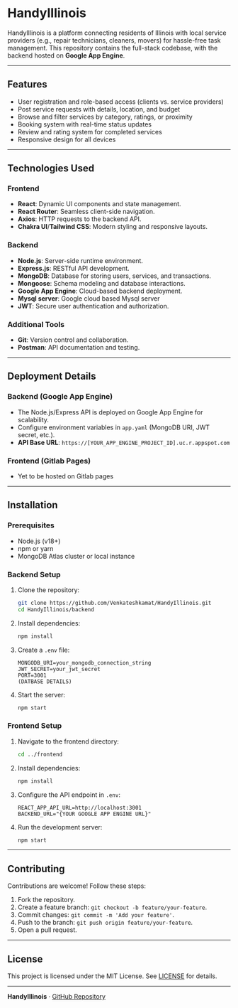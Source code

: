 # HandyIllinois

HandyIllinois is a platform connecting residents of Illinois with local service providers (e.g., repair technicians, cleaners, movers) for hassle-free task management. This repository contains the full-stack codebase, with the backend hosted on **Google App Engine**.

---

## Features

- User registration and role-based access (clients vs. service providers)
- Post service requests with details, location, and budget
- Browse and filter services by category, ratings, or proximity
- Booking system with real-time status updates
- Review and rating system for completed services
- Responsive design for all devices

---

## Technologies Used

### Frontend
- **React**: Dynamic UI components and state management.
- **React Router**: Seamless client-side navigation.
- **Axios**: HTTP requests to the backend API.
- **Chakra UI**/**Tailwind CSS**: Modern styling and responsive layouts.

### Backend
- **Node.js**: Server-side runtime environment.
- **Express.js**: RESTful API development.
- **MongoDB**: Database for storing users, services, and transactions.
- **Mongoose**: Schema modeling and database interactions.
- **Google App Engine**: Cloud-based backend deployment.
- **Mysql server**: Google cloud based Mysql server
- **JWT**: Secure user authentication and authorization.

### Additional Tools
- **Git**: Version control and collaboration.
- **Postman**: API documentation and testing.

---

## Deployment Details

### Backend (Google App Engine)
- The Node.js/Express API is deployed on Google App Engine for scalability.
- Configure environment variables in `app.yaml` (MongoDB URI, JWT secret, etc.).
- **API Base URL**: `https://[YOUR_APP_ENGINE_PROJECT_ID].uc.r.appspot.com`

### Frontend (Gitlab Pages)
- Yet to be hosted on Gitlab pages

---

## Installation

### Prerequisites
- Node.js (v18+)
- npm or yarn
- MongoDB Atlas cluster or local instance

### Backend Setup
1. Clone the repository:
   ```bash
   git clone https://github.com/Venkateshkamat/HandyIllinois.git
   cd HandyIllinois/backend
   ```
2. Install dependencies:
   ```bash
   npm install
   ```
3. Create a `.env` file:
   ```env
   MONGODB_URI=your_mongodb_connection_string
   JWT_SECRET=your_jwt_secret
   PORT=3001
   (DATBASE DETAILS)
   ```
4. Start the server:
   ```bash
   npm start
   ```

### Frontend Setup
1. Navigate to the frontend directory:
   ```bash
   cd ../frontend
   ```
2. Install dependencies:
   ```bash
   npm install
   ```
3. Configure the API endpoint in `.env`:
   ```env
   REACT_APP_API_URL=http://localhost:3001
   BACKEND_URL="{YOUR GOOGLE APP ENGINE URL}"
   ```
4. Run the development server:
   ```bash
   npm start
   ```

---

## Contributing

Contributions are welcome! Follow these steps:
1. Fork the repository.
2. Create a feature branch: `git checkout -b feature/your-feature`.
3. Commit changes: `git commit -m 'Add your feature'`.
4. Push to the branch: `git push origin feature/your-feature`.
5. Open a pull request.

---

## License

This project is licensed under the MIT License. See [LICENSE](LICENSE) for details.

---

**HandyIllinois** · [GitHub Repository](https://github.com/Venkateshkamat/HandyIllinois)